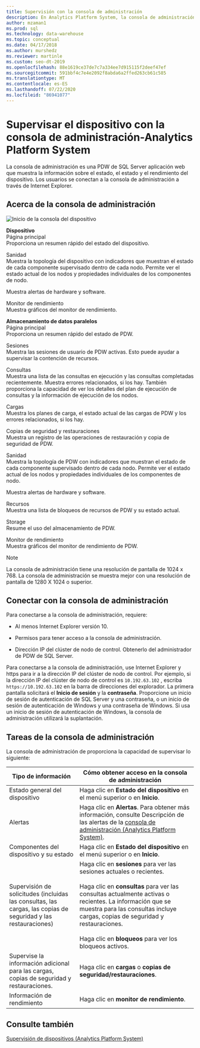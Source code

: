 ```yaml
---
title: Supervisión con la consola de administración
description: En Analytics Platform System, la consola de administración es una aplicación web que muestra la información sobre el estado, el estado y el rendimiento del dispositivo. Los usuarios se conectan a la consola de administración a través de un explorador de Internet.
author: mzaman1
ms.prod: sql
ms.technology: data-warehouse
ms.topic: conceptual
ms.date: 04/17/2018
ms.author: murshedz
ms.reviewer: martinle
ms.custom: seo-dt-2019
ms.openlocfilehash: 88e1619ce37de7c7a334ee7d915115f2deef47ef
ms.sourcegitcommit: 591bbf4c7e4e2092f8abda6a2ffed263cb61c585
ms.translationtype: MT
ms.contentlocale: es-ES
ms.lasthandoff: 07/22/2020
ms.locfileid: "86941077"
---
```

# <a name="monitor-the-appliance-with-the-admin-console---analytics-platform-system"></a>Supervisar el dispositivo con la consola de administración-Analytics Platform System
La consola de administración es una PDW de SQL Server aplicación web que muestra la información sobre el estado, el estado y el rendimiento del dispositivo. Los usuarios se conectan a la consola de administración a través de Internet Explorer.  
  
## <a name="about-the-admin-console"></a><a name="About"></a>Acerca de la consola de administración  
![Inicio de la consola del dispositivo](./media/monitor-the-appliance-by-using-the-admin-console/SQL_Server_PDW_AdminConsol_ApplHome.png "SQL_Server_PDW_AdminConsol_ApplHome")  
  
**Dispositivo**  
Página principal  
Proporciona un resumen rápido del estado del dispositivo.  
  
Sanidad  
Muestra la topología del dispositivo con indicadores que muestran el estado de cada componente supervisado dentro de cada nodo. Permite ver el estado actual de los nodos y propiedades individuales de los componentes de nodo.  
  
Muestra alertas de hardware y software.  
  
Monitor de rendimiento  
Muestra gráficos del monitor de rendimiento.  
  
**Almacenamiento de datos paralelos**  
Página principal  
Proporciona un resumen rápido del estado de PDW.  
  
Sesiones  
Muestra las sesiones de usuario de PDW activas. Esto puede ayudar a supervisar la contención de recursos.  
  
Consultas  
Muestra una lista de las consultas en ejecución y las consultas completadas recientemente. Muestra errores relacionados, si los hay. También proporciona la capacidad de ver los detalles del plan de ejecución de consultas y la información de ejecución de los nodos.  
  
Cargas  
Muestra los planes de carga, el estado actual de las cargas de PDW y los errores relacionados, si los hay.  
  
Copias de seguridad y restauraciones  
Muestra un registro de las operaciones de restauración y copia de seguridad de PDW.  
  
Sanidad  
Muestra la topología de PDW con indicadores que muestran el estado de cada componente supervisado dentro de cada nodo. Permite ver el estado actual de los nodos y propiedades individuales de los componentes de nodo.  
  
Muestra alertas de hardware y software.  
  
Recursos  
Muestra una lista de bloqueos de recursos de PDW y su estado actual.  
  
Storage  
Resume el uso del almacenamiento de PDW.  
  
Monitor de rendimiento  
Muestra gráficos del monitor de rendimiento de PDW.  
 
> [!NOTE]  
> La consola de administración tiene una resolución de pantalla de 1024 x 768. La consola de administración se muestra mejor con una resolución de pantalla de 1280 X 1024 o superior.  
  
## <a name="connect-to-the-admin-console"></a><a name="Connect"></a>Conectar con la consola de administración  
Para conectarse a la consola de administración, requiere:  
  
-   Al menos Internet Explorer versión 10.  
  
-   Permisos para tener acceso a la consola de administración. <!-- MISSING LINKS See [Grant Permissions to Use the Admin Console &#40;SQL Server PDW&#41;](../sqlpdw/grant-permissions-to-use-the-admin-console-sql-server-pdw.md).  -->  
  
-   Dirección IP del clúster de nodo de control.  Obtenerlo del administrador de PDW de SQL Server.  
  
Para conectarse a la consola de administración, use Internet Explorer y https para ir a la dirección IP del clúster de nodo de control. Por ejemplo, si la dirección IP del clúster de nodo de control es `10.192.63.102` , escriba `https://10.192.63.102` en la barra de direcciones del explorador. La primera pantalla solicitará el **Inicio de sesión** y la **contraseña**. Proporcione un inicio de sesión de autenticación de SQL Server y una contraseña, o un inicio de sesión de autenticación de Windows y una contraseña de Windows. Si usa un inicio de sesión de autenticación de Windows, la consola de administración utilizará la suplantación.  
  
## <a name="admin-console-tasks"></a><a name="RelatedTasks"></a>Tareas de la consola de administración  
La consola de administración de proporciona la capacidad de supervisar lo siguiente:  
  
|Tipo de información|Cómo obtener acceso en la consola de administración|
|-|-|
|Estado general del dispositivo|Haga clic en **Estado del dispositivo** en el menú superior o en **Inicio**.|  
|Alertas|Haga clic en **Alertas**. Para obtener más información, consulte Descripción de las alertas de la [consola de administración &#40;Analytics Platform System&#41;](understanding-admin-console-alerts.md).|  
|Componentes del dispositivo y su estado|Haga clic en **Estado del dispositivo** en el menú superior o en **Inicio**.|  
|Supervisión de solicitudes (incluidas las consultas, las cargas, las copias de seguridad y las restauraciones)|Haga clic en **sesiones** para ver las sesiones actuales o recientes.<br /><br />Haga clic en **consultas** para ver las consultas actualmente activas o recientes. La información que se muestra para las consultas incluye cargas, copias de seguridad y restauraciones.<br /><br />Haga clic en **bloqueos** para ver los bloqueos activos.|  
|Supervise la información adicional para las cargas, copias de seguridad y restauraciones.|Haga clic en **cargas** o **copias de seguridad/restauraciones**.|  
|Información de rendimiento|Haga clic en **monitor de rendimiento**.|  
  
## <a name="see-also"></a>Consulte también  
[Supervisión de dispositivos &#40;Analytics Platform System&#41;](appliance-monitoring.md)  
  
